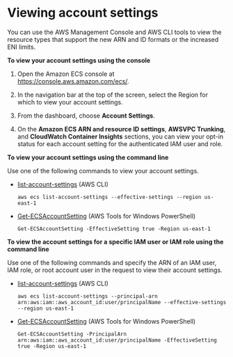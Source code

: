 # Viewing account settings<a name="ecs-viewing-longer-id-settings"></a>

You can use the AWS Management Console and AWS CLI tools to view the resource types that support the new ARN and ID formats or the increased ENI limits\.

**To view your account settings using the console**

1. Open the Amazon ECS console at [https://console\.aws\.amazon\.com/ecs/](https://console.aws.amazon.com/ecs/)\.

1. In the navigation bar at the top of the screen, select the Region for which to view your account settings\. 

1. From the dashboard, choose **Account Settings**\.

1. On the **Amazon ECS ARN and resource ID settings**, **AWSVPC Trunking**, and **CloudWatch Container Insights** sections, you can view your opt\-in status for each account setting for the authenticated IAM user and role\.

**To view your account settings using the command line**

Use one of the following commands to view your account settings\.
+ [list\-account\-settings](https://docs.aws.amazon.com/cli/latest/reference/ecs/list-account-settings.html) \(AWS CLI\)

  ```
  aws ecs list-account-settings --effective-settings --region us-east-1
  ```
+ [Get\-ECSAccountSetting](https://docs.aws.amazon.com/powershell/latest/reference/items/Get-ECSAccountSetting.html) \(AWS Tools for Windows PowerShell\)

  ```
  Get-ECSAccountSetting -EffectiveSetting true -Region us-east-1
  ```

**To view the account settings for a specific IAM user or IAM role using the command line**

Use one of the following commands and specify the ARN of an IAM user, IAM role, or root account user in the request to view their account settings\.
+ [list\-account\-settings](https://docs.aws.amazon.com/cli/latest/reference/ecs/list-account-settings.html) \(AWS CLI\)

  ```
  aws ecs list-account-settings --principal-arn arn:aws:iam::aws_account_id:user/principalName --effective-settings --region us-east-1
  ```
+ [Get\-ECSAccountSetting](https://docs.aws.amazon.com/powershell/latest/reference/items/Get-ECSAccountSetting.html) \(AWS Tools for Windows PowerShell\)

  ```
  Get-ECSAccountSetting -PrincipalArn arn:aws:iam::aws_account_id:user/principalName -EffectiveSetting true -Region us-east-1
  ```